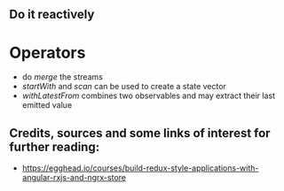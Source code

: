 ## Do it reactively

# Operators
  - do *merge* the streams
  - *startWith* and *scan* can be used to create a state vector
  - *withLatestFrom* combines two observables and may extract their last emitted value


Credits, sources and some links of interest for further reading:
--
* https://egghead.io/courses/build-redux-style-applications-with-angular-rxjs-and-ngrx-store
